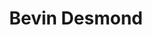 ---
layout: layouts/profile.liquid
title: Bevin Desmond
id: bevindesmond39
prefix: 
first: Bevin
middle: 
last: Desmond
suffix: 
email: Heather.Samolinski@morningstar.com
currentTitle: Global Head of Talent and Culture
currentOrg: Morningstar
bio: Bevin Desmond, Morningstar's Head of Talent and Culture, oversees the employee experience of 9,500+ people in 27 countries. Her leadership spans teams that innovate the workplace&#58; talent acquisition, management and development; total rewards; and T&C operations. Bevin leads the development of centers in India and China to support Morningstar’s growing businesses.<br /><br />From her very first years at Morningstar, Bevin – a leader who applies vision and deep business acumen – has been building a talent capability that has resulted in Morningstar’s ability to hire high-potential and diverse employees. Desmond has overseen major organizational architecture changes as well as significant sophistication in operations over her almost 30 years of tenure.<br /><br />Bevin was one of three employees who started the company's international business in the late 1990s. In the last 10 years alone, firm revenue from outside the United States has more than doubled. Desmond is credited with developing a truly global business in 27 countries that ensured Morningstar’s successful growth from $150 million to a thriving $1 billion+ organization today.<br /><br />Bevin has been shaping the organizational and people needs that come with massive growth, from approx. 5,000 employees in 2018 to nearly 7,000 in 2019 and 9,500 in 2021. In 2019, Morningstar acquired global credit ratings agency DBRS, and in 2021, Sustainalytics, a leading ESG firm. Throughout this process, Desmond led highly demanding employee experience and organizational processes with ease and employee satisfaction.<br /><br />These accomplishments, combined with legacy Morningstar programs that Desmond helped pioneer – such trust based employment policies and the firm’s sabbatical policy – have made Morningstar a workplace that's been widely awarded and recognized.<br /><br />Bevin was one of three employees who started the company's international business in the late 1990s. In the last 10 years alone, firm revenue from outside the United States has more than doubled. Desmond is credited with developing a truly global business in 27 countries that ensured Morningstar’s successful growth from $150 million to a thriving $1 billion+ organization today. From acquiring business to building teams from scratch, Bevin led more than 30 acquisitions and countless organizational development efforts to architect Morningstar’s business outside the US.<br /><br />Desmond has been in an executive role at Morningstar for nearly 20 years. As president of international operations and head of global markets, she has helped transform the firm from a U.S. business to a global research powerhouse.<br /><br />Under Desmond's leadership, Morningstar was named to Bloomberg’s Gender-Equality Index for the second consecutive year in 2020. Nearly 40% of Morningstar's workforce is female; at the senior level, 25% of Morningstar's executives/senior directors are female (compared to the industry average of 21.9%).
linkedin: https://www.linkedin.com/in/bevin-desmond-a8b3867/
tiktok: 
twitter: 
aboutme: 
insta: 
orgURL: 
snapchat: 
personalURL: 
smallHeadshotURL: assets/images/headshots/Bevin-Desmond-Crop-XSm-IR_converted_scaled.avif
originalHeadshotURL: assets/images/headshots/Bevin-Desmond-Crop-XSm-IR_converted_scaled.avif
tags-experience: 
    - DEI
    - ESG Experience
    - Global
    - HR / Human Resources
    - International
    - Public Companies
    - Transformational and Growth
    - B2B
    - B2C
    - Business Development
    - DEI
    - ESG Experience
    - Global
    - HR / Human Resources
    - International
    - Transformational and Growth
tags-current-industries: 
    - Finance and Insurance
    - Financial Activities
    - Funds, Trusts, and Other Financial Vehicles
    - Investment Management
    - Securities, Commodity Contracts, and Other Financial Investments and Related Activities
tags-current-position: 
    - President
tags-past-industries: 
    - Finance and Insurance
    - Investment Management
    - Securities, Commodity Contracts, and Other Financial Investments and Related Activities
tags-past-position: 
    - CHRO / Chief Human Resources Officer
tags-current-board-service: 
    - Corporate Private
    - Nonprofit
tags-past-board-service: 
boards-current-corporate-private: 
    - Supernova, 
boards-current-corporate-public: 
boards-current-nonprofit: 
    - Skills for Chicagoland's Future, 
boards-current-privateequity: 
boards-current-spac: 
boards-current-vc: 
boards-past-corporate-private: 
boards-past-corporate-public: 
boards-past-nonprofit: 
boards-past-privateequity: 
boards-past-spac: 
boards-past-vc: 
---